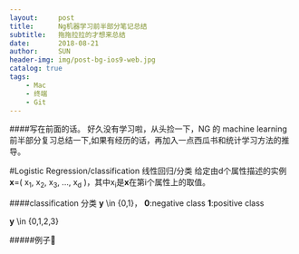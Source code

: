 ```yaml
---
layout:     post
title:      Ng机器学习前半部分笔记总结
subtitle:   拖拖拉拉的才想来总结
date:       2018-08-21
author:     SUN
header-img: img/post-bg-ios9-web.jpg
catalog: true
tags:
    - Mac
    - 终端
    - Git
---
```


####写在前面的话。
好久没有学习啦，从头捡一下，NG 的 machine learning 前半部分复习总结一下,如果有经历的话，再加入一点西瓜书和统计学习方法的推导。

#Logistic Regression/classification 线性回归/分类
给定由d个属性描述的实例 **x**=( x<sub>1</sub>, x<sub>2</sub>, x<sub>3</sub>, ..., x<sub>d</sub> )，其中x<sub>i</sub>是**x**在第i个属性上的取值。

####classification	 分类
**y** \in {0,1}， **0**:negative class
					 **1**:positive class

**y** \in {0,1,2,3}

#####例子🌰



